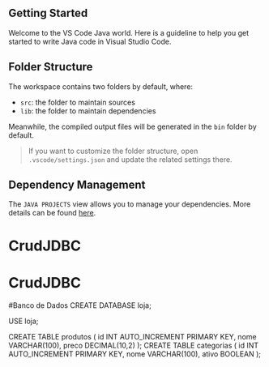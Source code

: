 ## Getting Started

Welcome to the VS Code Java world. Here is a guideline to help you get started to write Java code in Visual Studio Code.

## Folder Structure

The workspace contains two folders by default, where:

- `src`: the folder to maintain sources
- `lib`: the folder to maintain dependencies

Meanwhile, the compiled output files will be generated in the `bin` folder by default.

> If you want to customize the folder structure, open `.vscode/settings.json` and update the related settings there.

## Dependency Management

The `JAVA PROJECTS` view allows you to manage your dependencies. More details can be found [here](https://github.com/microsoft/vscode-java-dependency#manage-dependencies).
# CrudJDBC
# CrudJDBC
#Banco de Dados
CREATE DATABASE loja;

USE loja;

CREATE TABLE produtos (
    id INT AUTO_INCREMENT PRIMARY KEY,
    nome VARCHAR(100),
    preco DECIMAL(10,2)
);
CREATE TABLE categorias (
    id INT AUTO_INCREMENT PRIMARY KEY,
    nome VARCHAR(100),
    ativo BOOLEAN
);


